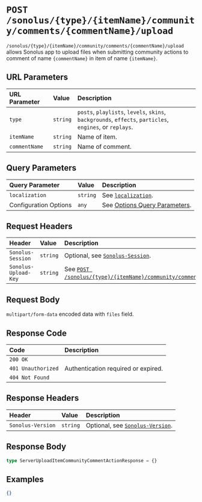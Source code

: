 # `POST /sonolus/{type}/{itemName}/community/comments/{commentName}/upload`

`/sonolus/{type}/{itemName}/community/comments/{commentName}/upload` allows Sonolus app to upload files when submitting community actions to comment of name `{commentName}` in item of name `{itemName}`.

## URL Parameters

| URL Parameter | Value    | Description                                                                                              |
| :------------ | :------- | :------------------------------------------------------------------------------------------------------- |
| `type`        | `string` | `posts`, `playlists`, `levels`, `skins`, `backgrounds`, `effects`, `particles`, `engines`, or `replays`. |
| `itemName`    | `string` | Name of item.                                                                                            |
| `commentName` | `string` | Name of comment.                                                                                         |

## Query Parameters

| Query Parameter       | Value    | Description                                                                      |
| :-------------------- | :------- | :------------------------------------------------------------------------------- |
| `localization`        | `string` | See [`localization`](../query-parameters/localization.md).                       |
| Configuration Options | `any`    | See [Options Query Parameters](../query-parameters/options-query-parameters.md). |

## Request Headers

| Header               | Value    | Description                                                                                                                                               |
| :------------------- | :------- | :-------------------------------------------------------------------------------------------------------------------------------------------------------- |
| `Sonolus-Session`    | `string` | Optional, see [`Sonolus-Session`](../headers/sonolus-session.md).                                                                                         |
| `Sonolus-Upload-Key` | `string` | See [`POST /sonolus/{type}/{itemName}/community/comments/{commentName}/submit`](./post-sonolus-type-item-name-community-comments-comment-name-submit.md). |

## Request Body

`multipart/form-data` encoded data with `files` field.

## Response Code

| Code               | Description                         |
| :----------------- | :---------------------------------- |
| `200 OK`           |                                     |
| `401 Unauthorized` | Authentication required or expired. |
| `404 Not Found`    |                                     |

## Response Headers

| Header            | Value    | Description                                                       |
| :---------------- | :------- | :---------------------------------------------------------------- |
| `Sonolus-Version` | `string` | Optional, see [`Sonolus-Version`](../headers/sonolus-version.md). |

## Response Body

```ts
type ServerUploadItemCommunityCommentActionResponse = {}
```

## Examples

```json
{}
```
